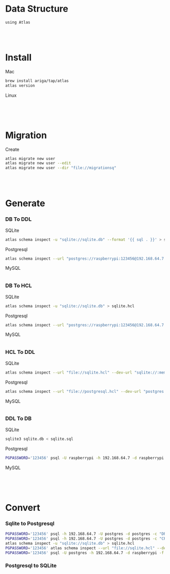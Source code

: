<!--------------------------------------------------------------------------------- Description -->
# Data Structure
    using Atlas



<!--------------------------------------------------------------------------------- Install -->
<br><br>  

# Install
<!--------------------------------------------------- Mac -->
Mac
```bash
brew install ariga/tap/atlas
atlas version
```
<!--------------------------------------------------- Linux -->
Linux
```bash
```



<!--------------------------------------------------------------------------------- Migration -->
<br><br>  

# Migration
<!--------------------------------------------------- Create -->
Create
```bash
atlas migrate new user
atlas migrate new user --edit
atlas migrate new user --dir "file://migrationsq"
```



<!--------------------------------------------------------------------------------- Generate -->
<br><br>

# Generate
<!--------------------------------------------------- DB To DDL -->
### DB To DDL
SQLite
```bash
atlas schema inspect -u "sqlite://sqlite.db" --format '{{ sql . }}' > sqlite.sql
```
Postgresql
```bash
atlas schema inspect --url "postgres://raspberrypi:123456@192.168.64.7:5432/raspberrypi?sslmode=disable&search_path=public" --format '{{ sql . }}' > postgresql.sql
```
MySQL
```bash
```
<!--------------------------------------------------- DB To HCL -->
### DB To HCL
SQLite
```bash
atlas schema inspect -u "sqlite://sqlite.db" > sqlite.hcl
```
Postgresql
```bash
atlas schema inspect --url "postgres://raspberrypi:123456@192.168.64.7:5432/raspberrypi?sslmode=disable&search_path=public" > postgresql.hcl
```
MySQL
```bash
```
<!--------------------------------------------------- HCL To DDL -->
### HCL To DDL
SQLite
```bash
atlas schema inspect --url "file://sqlite.hcl" --dev-url "sqlite://:memory:" --format '{{ sql . }}' > sqlite.sql
```
Postgresql
```bash
atlas schema inspect --url "file://postgresql.hcl" --dev-url "postgres://raspberrypi:123456@192.168.64.7:5432/raspberrypi?sslmode=disable&search_path=public" --format '{{ sql . }}' > postgresql.sql
```
MySQL
```bash
```
<!--------------------------------------------------- DDL To DB -->
### DDL To DB
SQLite
```bash
sqlite3 sqlite.db < sqlite.sql
```
Postgresql
```bash
PGPASSWORD='123456' psql -U raspberrypi -h 192.168.64.7 -d raspberrypi -f postgresql.sql
```
MySQL
```bash
```



<!--------------------------------------------------------------------------------- Convert -->
<br><br>

# Convert
<!--------------------------------------------------- Sqlite to Postgresql -->
### Sqlite to Postgresql
```bash
PGPASSWORD='123456' psql -h 192.168.64.7 -U postgres -d postgres -c "DROP DATABASE raspberrypi;"
PGPASSWORD='123456' psql -h 192.168.64.7 -U postgres -d postgres -c "CREATE DATABASE raspberrypi;"
atlas schema inspect -u "sqlite://sqlite.db" > sqlite.hcl
PGPASSWORD='123456' atlas schema inspect --url "file://sqlite.hcl" --dev-url "postgres://postgres@192.168.64.7:5432/raspberrypi?sslmode=disable&search_path=public" --format '{{ sql . }}' > postgresql.sql
PGPASSWORD='123456' psql -U postgres -h 192.168.64.7 -d raspberrypi -f postgresql.sql
```
<!--------------------------------------------------- Postgresql to SQLite -->
### Postgresql to SQLite
```bash
```